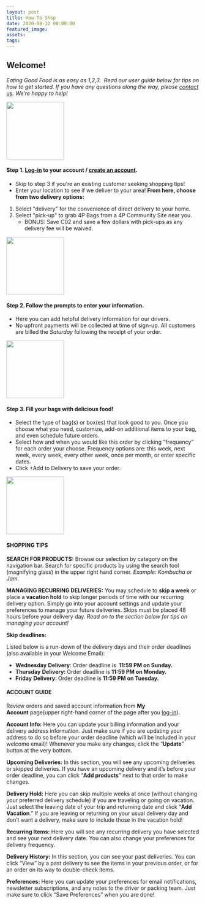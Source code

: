 ```yaml
---
layout: post
title: How To Shop
date: 2020-08-12 00:00:00
featured_image:
assets:
tags:
---
```


<div class="editable mt-5"><h2><strong>Welcome!</strong></h2><p><em>Eating Good Food is as easy as 1,2,3.&nbsp; Read our user guide below for tips on how to get started. If you have any questions along the way, please <a href="mailto:shenandoahproduce@4pfoods.com">contact us</a>. We&rsquo;re happy to help!</em></p>
</div>
<div class="row align-items-center my-5">
  <div class="col-lg-3">
    <div class="text-lg-center editable">
      <p><img src="/uploads/4pfoods-icon1--150x150.jpeg" width="150" height="150"></p>
    </div>
  </div>
  <div class="col-lg-9">
    <div class="editable">
      <h4><strong>Step 1. </strong><a href="https://shenandoahproduce.4pfoods.com/login"><strong>Log-in</strong></a><strong> to your account / </strong><a href="https://shenandoahproduce.4pfoods.com/login"><strong>create an account</strong></a><strong>.</strong></h4><ul><li>Skip to step 3 if you're an existing customer seeking shopping tips!</li><li>Enter your location to see if we deliver to your area! <strong>From here, choose from two delivery options:</strong></li></ul><ol><li>Select "delivery" for the convenience of direct delivery to your home.</li><li>Select "pick-up" to grab 4P Bags from a 4P Community Site near you.<ul><li>BONUS: Save C02 and save a few dollars with pick-ups as any delivery fee will be waived.</li></ul></li></ol>
    </div>
  </div>
</div>
<div class="row align-items-center my-5">
  <div class="col-lg-3">
    <div class="text-lg-center editable">
      <p><img src="/uploads/4pfoods-icon2-150x150.jpeg" width="150" height="150"></p>
    </div>
  </div>
  <div class="col-lg-9">
    <div class="editable">
      <h4><strong>Step 2. Follow the prompts to enter your information.&nbsp;</strong></h4><ul><li>Here you can add helpful delivery information for our drivers.</li><li>No upfront payments will be collected at time of sign-up. All customers are billed the <em>Saturday</em> following the receipt of your order.</li></ul>
    </div>
  </div>
</div>
<div class="row align-items-center my-5">
  <div class="col-lg-3">
    <div class="text-lg-center editable">
      <p><img src="/uploads/4pfoods-icon6-box-150x150.jpeg" width="150" height="150" /></p>
    </div>
  </div>
  <div class="col-lg-9">
    <div class="editable">
      <h4><strong>Step 3. Fill your bags with delicious food!</strong></h4><ul><li>Select the type of bag(s) or box(es) that look good to you. Once you choose what you need, customize, add-on additional items to your bag, and even schedule future orders.</li><li>Select how and when you would like this order by clicking &ldquo;frequency&rdquo; for each order your choose. Frequency options are: this week, next week, every week, every other week, once per month, or enter specific dates.&nbsp;</li><li>Click +Add to Delivery to save your order.</li></ul>
    </div>
  </div>
</div>
<div class="row">
  <div class="col-lg-3">
    <div class="text-lg-center editable">
      <p><img src="/uploads/4pfoods-icon8-150x150.jpg" width="150" height="150" /></p>
    </div>
  </div>
  <div class="col-lg-9">
    <div class="editable">
      <h4><strong>SHOPPING TIPS</strong></h4><p><strong>SEARCH FOR PRODUCTS:</strong> Browse our selection by category on the navigation bar. Search for specific products by using the search tool (magnifying glass) in the upper right hand corner. <em>Example: Kombucha or Jam.</em></p><p><strong>MANAGING RECURRING DELIVERIES:</strong>&nbsp;You may schedule to <strong>skip a week</strong>&nbsp;or place a <strong>vacation hold</strong> to skip longer periods of time with our recurring delivery option. Simply go into your account settings and update your preferences to manage your future deliveries. Skips must be placed 48 hours before your delivery day. <em>Read on to the section below for tips on managing your account!</em></p><p><strong>Skip deadlines:</strong></p><p>Listed below is a run-down of the delivery days and their order deadlines (also available in your Welcome Email):</p><ul><li><strong>Wednesday</strong>&nbsp;<strong>Delivery</strong>: Order deadline is &nbsp;<strong>11:59 PM on Sunday.</strong></li><li><strong>Thursday</strong>&nbsp;<strong>Delivery: </strong>Order deadline is&nbsp;<strong>11:59 PM on Monday.</strong></li><li><strong>Friday</strong>&nbsp;<strong>Delivery: </strong>Order deadline is&nbsp;<strong>11:59 PM on Tuesday.</strong></li></ul><p></p>
    </div>
  </div>
</div>
<div class="editable">
<h4><strong>ACCOUNT GUIDE</strong></h4><p>Review orders and saved account information from <strong>My Account</strong>&nbsp;page(upper right-hand corner of the page after you <a href="https://shenandoahproduce.4pfoods.com/login">log-in</a>).</p><p><strong>Account Info:</strong>&nbsp;Here you can update your billing information and your delivery address information. Just make sure if you are updating your address to do so before your order deadline (which will be included in your welcome email)! Whenever you make any changes, click the &ldquo;<strong>Update</strong>&rdquo; button at the very bottom.</p><p><strong>Upcoming Deliveries:</strong>&nbsp;In this section, you will see any upcoming deliveries or skipped deliveries. If you have an upcoming delivery and it&rsquo;s before your order deadline, you can click &ldquo;<strong>Add products</strong>&rdquo; next to that order to make changes.&nbsp;</p><p><strong>Delivery Hold:</strong>&nbsp;Here you can skip multiple weeks at once (without changing your preferred delivery schedule) if you are traveling or going on vacation. Just select the leaving date of your trip and returning date and click &ldquo;<strong>Add Vacation</strong>.&rdquo; If you are leaving or returning on your usual delivery day and don&rsquo;t want a delivery, make sure to include those in the vacation hold!&nbsp;</p><p><strong>Recurring Items:</strong>&nbsp;Here you will see any recurring delivery you have selected and see your next delivery date. You can also change your preferences for delivery frequency.&nbsp;</p><p><strong>Delivery History:</strong>&nbsp;In this section, you can see your past deliveries. You can click &ldquo;View&rdquo; by a past delivery to see the items in your previous order, or for an order on its way to double-check items.</p><p><strong>Preferences:&nbsp;</strong>Here you can update your preferences for email notifications, newsletter subscriptions, and any notes to the driver or packing team. Just make sure to click &ldquo;Save Preferences&rdquo; when you are done!&nbsp;</p>
</div>